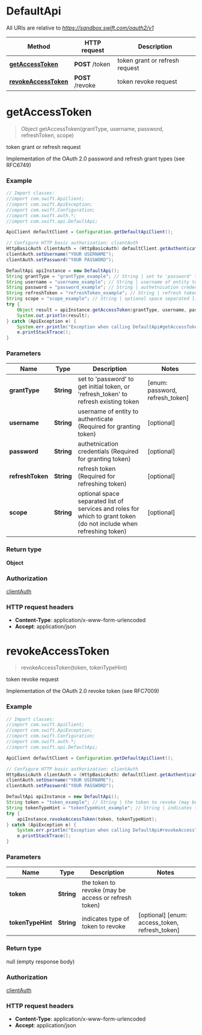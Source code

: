 # DefaultApi

All URIs are relative to *https://sandbox.swift.com/oauth2/v1*

Method | HTTP request | Description
------------- | ------------- | -------------
[**getAccessToken**](DefaultApi.md#getAccessToken) | **POST** /token | token grant or refresh request
[**revokeAccessToken**](DefaultApi.md#revokeAccessToken) | **POST** /revoke | token revoke request


<a name="getAccessToken"></a>
# **getAccessToken**
> Object getAccessToken(grantType, username, password, refreshToken, scope)

token grant or refresh request

Implementation of the OAuth 2.0 password and refresh grant types (see RFC6749) 

### Example
```java
// Import classes:
//import com.swift.ApiClient;
//import com.swift.ApiException;
//import com.swift.Configuration;
//import com.swift.auth.*;
//import com.swift.api.DefaultApi;

ApiClient defaultClient = Configuration.getDefaultApiClient();

// Configure HTTP basic authorization: clientAuth
HttpBasicAuth clientAuth = (HttpBasicAuth) defaultClient.getAuthentication("clientAuth");
clientAuth.setUsername("YOUR USERNAME");
clientAuth.setPassword("YOUR PASSWORD");

DefaultApi apiInstance = new DefaultApi();
String grantType = "grantType_example"; // String | set to 'password' to get initial token, or 'refresh_token' to refresh existing token
String username = "username_example"; // String | username of entity to authenticate (Required for granting token)
String password = "password_example"; // String | authetnication credentials (Required for granting token)
String refreshToken = "refreshToken_example"; // String | refresh token (Required for refreshing token)
String scope = "scope_example"; // String | optional space separated list of services and roles for which to grant token (do not include when refreshing token)
try {
    Object result = apiInstance.getAccessToken(grantType, username, password, refreshToken, scope);
    System.out.println(result);
} catch (ApiException e) {
    System.err.println("Exception when calling DefaultApi#getAccessToken");
    e.printStackTrace();
}
```

### Parameters

Name | Type | Description  | Notes
------------- | ------------- | ------------- | -------------
 **grantType** | **String**| set to &#39;password&#39; to get initial token, or &#39;refresh_token&#39; to refresh existing token | [enum: password, refresh_token]
 **username** | **String**| username of entity to authenticate (Required for granting token) | [optional]
 **password** | **String**| authetnication credentials (Required for granting token) | [optional]
 **refreshToken** | **String**| refresh token (Required for refreshing token) | [optional]
 **scope** | **String**| optional space separated list of services and roles for which to grant token (do not include when refreshing token) | [optional]

### Return type

**Object**

### Authorization

[clientAuth](../README.md#clientAuth)

### HTTP request headers

 - **Content-Type**: application/x-www-form-urlencoded
 - **Accept**: application/json

<a name="revokeAccessToken"></a>
# **revokeAccessToken**
> revokeAccessToken(token, tokenTypeHint)

token revoke request

Implementation of the OAuth 2.0 revoke token (see RFC7009) 

### Example
```java
// Import classes:
//import com.swift.ApiClient;
//import com.swift.ApiException;
//import com.swift.Configuration;
//import com.swift.auth.*;
//import com.swift.api.DefaultApi;

ApiClient defaultClient = Configuration.getDefaultApiClient();

// Configure HTTP basic authorization: clientAuth
HttpBasicAuth clientAuth = (HttpBasicAuth) defaultClient.getAuthentication("clientAuth");
clientAuth.setUsername("YOUR USERNAME");
clientAuth.setPassword("YOUR PASSWORD");

DefaultApi apiInstance = new DefaultApi();
String token = "token_example"; // String | the token to revoke (may be access or refresh token)
String tokenTypeHint = "tokenTypeHint_example"; // String | indicates type of token to revoke
try {
    apiInstance.revokeAccessToken(token, tokenTypeHint);
} catch (ApiException e) {
    System.err.println("Exception when calling DefaultApi#revokeAccessToken");
    e.printStackTrace();
}
```

### Parameters

Name | Type | Description  | Notes
------------- | ------------- | ------------- | -------------
 **token** | **String**| the token to revoke (may be access or refresh token) |
 **tokenTypeHint** | **String**| indicates type of token to revoke | [optional] [enum: access_token, refresh_token]

### Return type

null (empty response body)

### Authorization

[clientAuth](../README.md#clientAuth)

### HTTP request headers

 - **Content-Type**: application/x-www-form-urlencoded
 - **Accept**: application/json

